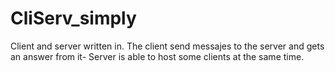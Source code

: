 # CliServ_simply
Client and server written in.
The client send messajes to the server and gets an answer from it-
Server is able to host some clients at the same time.
